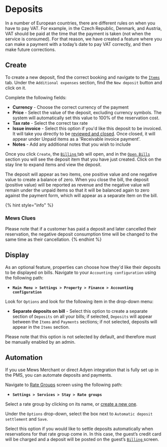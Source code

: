 # Deposits

In a number of European countries, there are different rules on when you have to pay VAT. For example, in the Czech Republic, Denmark, and Austria, VAT should be paid at the time that the payment is taken \(not when the service is consumed\). For that reason, we have created a feature where you can make a payment with a today’s date to pay VAT correctly, and then make future corrections.

## Create

To create a new deposit, find the correct booking and navigate to the [`Items` ](https://mews-systems.gitbook.io/guide/commander/reservations/reservation-module#items)tab. Under the `Additional expenses` section, find the `New deposit` button and click on it.

Complete the following fields:

* **Currency** - Choose the correct currency of the payment
* **Price** - Select the value of the deposit, excluding currency symbols. The system will automatically set this value to 100% of the reservation cost.
* **Tax rate** - Select the correct tax rate 
* **Issue invoice** - Select this option if you'd like this deposit to be invoiced. It will take you directly to be [reviewed and closed](https://mews-systems.gitbook.io/guide/commander/profiles/customer-profile/billing/review-and-close). Once closed, it will appear under Unpaid items as a 'Receivable invoice payment'.
* **Notes** - Add any additional notes that you wish to include

Once you click `Create`, the [`Billing` ](https://mews-systems.gitbook.io/guide/commander/profiles/customer-profile#billing)tab will open, and in the [`Open Bills`](https://mews-systems.gitbook.io/guide/commander/profiles/customer-profile/billing/open-bills) section you will see the deposit item that you have just created. Click on the stay line to expand items and view the deposit.

The deposit will appear as two items, one positive value and one negative value to create a balance of zero. When you close the bill, the deposit \(positive value\) will be reported as revenue and the negative value will remain under the unpaid items so that it will be balanced again to zero against the payment form, which will appear as a separate item on the bill.

{% hint style="info" %}
### Mews Clues

Please note that if a customer has paid a deposit and later cancelled their reservation, the negative deposit consumption time will be changed to the same time as their cancellation.
{% endhint %}

## Display

As an optional feature, properties can choose how they'd like their deposits to be displayed on bills. Navigate to your `Accounting configuration` using the following path:

* **`Main Menu > Settings > Property > Finance > Accounting configuration`**

Look for `Options` and look for the following item in the drop-down menu:

* **Separate deposits on bill** - Select this option to create a separate section of `Deposits` on all your bills; if selected, `Deposits` will appear between the `Items` and `Payments` sections; if not selected, deposits will appear in the `Items` section.

Please note that this option is not selected by default, and therefore must be manually enabled by an admin.

## Automation

If you use Mews Merchant or direct Adyen integration that is fully set up in the PMS, you can automate deposits and payments.

Navigate to [Rate Groups](https://mews-systems.gitbook.io/guide/commander/settings/sales-settings/services/stay-services/rate-groups) screen using the following path:

* **`Settings > Services > Stay > Rate groups`**

Select a rate group by clicking on its name, or [create a new one](https://mews-systems.gitbook.io/guide/commander/settings/sales-settings/services/stay-services/rate-groups#create).

Under the `Options` drop-down, select the box next to `Automatic deposit settlement` and `Save`.

Select this option if you would like to settle deposits automatically when reservations for that rate group come in. In this case, the guest’s credit card will be charged and a deposit will be posted on the guest’s [`Billing` ](https://mews-systems.gitbook.io/guide/commander/profiles/customer-profile#billing)screen.


